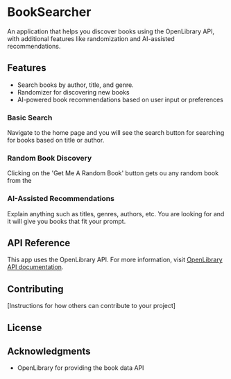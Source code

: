 # BookSearcher

An application that helps you discover books using the OpenLibrary API, with additional features like randomization and AI-assisted recommendations.

## Features

- Search books by author, title, and genre.
- Randomizer for discovering new books
- AI-powered book recommendations based on user input or preferences

### Basic Search

Navigate to the home page and you will see the search button for searching for books based on title or author.

### Random Book Discovery

Clicking on the 'Get Me A Random Book' button gets ou any random book from the

### AI-Assisted Recommendations

Explain anything such as titles, genres, authors, etc. You are looking for and it will give you books that fit your prompt.

## API Reference

This app uses the OpenLibrary API. For more information, visit [OpenLibrary API documentation](https://openlibrary.org/developers/api).

## Contributing

[Instructions for how others can contribute to your project]

## License


## Acknowledgments

- OpenLibrary for providing the book data API
